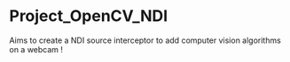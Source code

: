 # Project_OpenCV_NDI
Aims to create a NDI source interceptor to add computer vision algorithms on a webcam !

